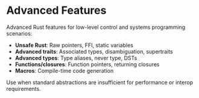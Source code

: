 # Advanced Features

Advanced Rust features for low-level control and systems programming scenarios:

- **Unsafe Rust**: Raw pointers, FFI, static variables
- **Advanced traits**: Associated types, disambiguation, supertraits  
- **Advanced types**: Type aliases, never type, DSTs
- **Functions/closures**: Function pointers, returning closures
- **Macros**: Compile-time code generation

Use when standard abstractions are insufficient for performance or interop requirements.
